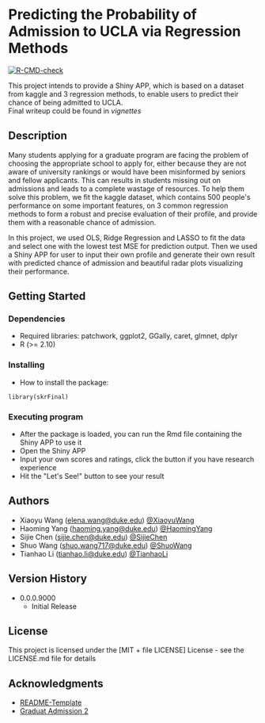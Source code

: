 # Predicting the Probability of Admission to UCLA via Regression Methods

<!-- badges: start -->
  [![R-CMD-check](https://github.com/Sta523-Fa21/final_proj_skr523/workflows/R-CMD-check/badge.svg)](https://github.com/Sta523-Fa21/final_proj_skr523/actions)
  <!-- badges: end -->
  
This project intends to provide a Shiny APP, which is based on a dataset from kaggle and 3 regression methods, to enable users to predict their chance of being admitted to UCLA. \
Final writeup could be found in *vignettes*

## Description

Many students applying for a graduate program are facing the problem of choosing the appropriate school to apply for, either because they are not aware of university
rankings or would have been misinformed by seniors and fellow applicants. This can results in students missing out on admissions and leads to a complete wastage of resources. To help them solve this problem, we fit the kaggle dataset, which contains 500 people's performance on some important features, on 3 common regression methods to form a robust and precise evaluation of their profile, and provide them with a reasonable chance of admission. 

In this project, we used OLS, Ridge Regression and LASSO to fit the data and select one with the lowest test MSE for prediction output. Then we used a Shiny APP for user to input their own profile and generate their own result with predicted chance of admission and beautiful radar plots visualizing their performance.

## Getting Started

### Dependencies

* Required libraries: patchwork, ggplot2, GGally, caret, glmnet, dplyr
* R (>= 2.10)

### Installing

* How to install the package: 
```
library(skrFinal)
```

### Executing program

* After the package is loaded, you can run the Rmd file containing the Shiny APP to use it
* Open the Shiny APP
* Input your own scores and ratings, click the button if you have research experience
* Hit the "Let's See!" button to see your result

## Authors

* Xiaoyu Wang (elena.wang@duke.edu) [@XiaoyuWang](https://github.com/ElenaW0703)
* Haoming Yang (haoming.yang@duke.edu) [@HaomingYang](https://github.com/imkeithyang)
* Sijie Chen (sijie.chen@duke.edu) [@SijieChen](https://github.com/sjchenn)
* Shuo Wang (shuo.wang717@duke.edu) [@ShuoWang](https://github.com/star7878)
* Tianhao Li (tianhao.li@duke.edu) [@TianhaoLi](https://github.com/Tianhao-Li)

## Version History

* 0.0.0.9000
    * Initial Release

## License

This project is licensed under the [MIT + file LICENSE] License - see the LICENSE.md file for details

## Acknowledgments

* [README-Template](https://gist.github.com/DomPizzie/7a5ff55ffa9081f2de27c315f5018afc#file-readme-template-md)
* [Graduat Admission 2](https://www.kaggle.com/mohansacharya/graduate-admissions)



